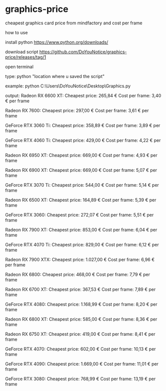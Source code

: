 # graphics-price
cheapest graphics card price from mindfactory and cost per frame

how to use

install python https://www.python.org/downloads/
 
download script  https://github.com/DoYouNotice/graphics-price/releases/tag/1

open terminal

type: python "location where u saved the script"

example: python C:\Users\DoYouNotice\Desktop\Graphics.py








output: Radeon RX 6600 XT:
Cheapest price: 265,84 €
Cost per frame: 3,40 € per frame

Radeon RX 7600:
Cheapest price: 297,00 €
Cost per frame: 3,61 € per frame

GeForce RTX 3060 Ti:
Cheapest price: 358,89 €
Cost per frame: 3,89 € per frame

GeForce RTX 4060 Ti:
Cheapest price: 429,00 €
Cost per frame: 4,22 € per frame

Radeon RX 6950 XT:
Cheapest price: 669,00 €
Cost per frame: 4,93 € per frame

Radeon RX 6900 XT:
Cheapest price: 669,00 €
Cost per frame: 5,07 € per frame

GeForce RTX 3070 Ti:
Cheapest price: 544,00 €
Cost per frame: 5,14 € per frame

Radeon RX 6500 XT:
Cheapest price: 164,89 €
Cost per frame: 5,39 € per frame

GeForce RTX 3060:
Cheapest price: 272,07 €
Cost per frame: 5,51 € per frame

Radeon RX 7900 XT:
Cheapest price: 853,00 €
Cost per frame: 6,04 € per frame

GeForce RTX 4070 Ti:
Cheapest price: 829,00 €
Cost per frame: 6,12 € per frame

Radeon RX 7900 XTX:
Cheapest price: 1.027,00 €
Cost per frame: 6,96 € per frame

Radeon RX 6800:
Cheapest price: 468,00 €
Cost per frame: 7,79 € per frame

Radeon RX 6700 XT:
Cheapest price: 367,53 €
Cost per frame: 7,89 € per frame

GeForce RTX 4080:
Cheapest price: 1.168,99 €
Cost per frame: 8,20 € per frame

Radeon RX 6800 XT:
Cheapest price: 585,00 €
Cost per frame: 8,36 € per frame

Radeon RX 6750 XT:
Cheapest price: 419,00 €
Cost per frame: 8,41 € per frame

GeForce RTX 4070:
Cheapest price: 602,00 €
Cost per frame: 10,13 € per frame

GeForce RTX 4090:
Cheapest price: 1.669,00 €
Cost per frame: 11,01 € per frame

GeForce RTX 3080:
Cheapest price: 768,99 €
Cost per frame: 13,19 € per frame



